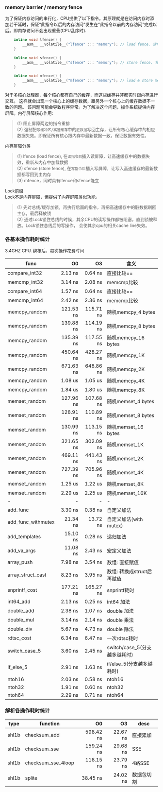 
### memory barrier / memory fence

为了保证内存访问的串行化，CPU提供了以下指令。其原理就是在访问内存时添加若干延时，保证“此指令以后的内存访问”发生在“此指令以前的内存访问”完成以后。即内存访问不会出现重叠(CPU乱序时).

```cpp
    inline void lfence() {
        __asm__ __volatile__("lfence" ::: "memory"); // load fence, 读串行
    }
    
    inline void sfence() {
        __asm__ __volatile__("sfence" ::: "memory"); // store fence, 写串行
    }
    
    inline void mfence() {
        __asm__ __volatile__("mfence" ::: "memory"); // load & store memory fence, 读写都串行
    }
```

对于多核心处理器，每个核心都有自己的缓存，而这些缓存并非都实时跟内存进行交互。
这样就会出现一个核心上的缓存数据，跟另外一个核心上的缓存数据不一致的问题。
该问题可能会导致程序异常。为了解决这个问题，操作系统提供内存屏障。内存屏障核心作用: <br/>
> (1) 阻止屏障两边的指令重排 <br/>
> (2) 强制把`写缓冲区/高速缓存`中的`脏数据`写回主存，让所有核心缓存中的相应数据失效。即保证所有核心跟内存中最新数据一致，保证数据有效性。<br/>

内存屏障分类 <br/>
> (1) lfence (load fence), 在`读指令前`插入读屏障，让高速缓存中的数据失效，重新从内存中加载数据 <br/>
> (2) sfence (store fence), 在`写指令后`插入写屏障，让写入高速缓存的最新数据都写回到主内存 <br/>
> (3) mfence，同时具有lfence和sfence能立 <br/>

Lock前缀 <br/>
Lock不是内存屏障，但提供了内存屏障类似功能。<br/>
> (1) 先对总线/缓存加锁，再执行后面的指令，再把高速缓存中的脏数据刷回主存，最后释放锁 <br/>
> (2) 通过Lock锁住总线的时候，其余CPU的读写操作都被阻塞，直到锁被释放。Lock锁住总线后的写操作，
会使其余cpu的相关cache line失效。<br/>

### 各基本操作耗时统计

3.4GHZ CPU. 绑核后，每次操作花费时间

|func                  |    O0    |    O3    |     含义      |
|----------------------|---------:|---------:|--------------|
|compare_int32         |   2.13 ns|   0.64 ns| 直接比较==
|memcmp_int32          |   3.14 ns|   2.08 ns| memcmp比较
|compare_int64         |   1.57 ns|   0.64 ns| 直接比较==
|memcmp_int64          |   2.42 ns|   2.36 ns| memcmp比较
|memcpy_random         | 121.53 ns| 115.71 ns| 随机memcpy_4 bytes 
|memcpy_random         | 139.88 ns| 114.19 ns| 随机memcpy_8 bytes 
|memcpy_random         | 135.39 ns| 117.55 ns| 随机memcpy_16 bytes 
|memcpy_random         | 450.64 ns| 428.27 ns| 随机memcpy_1K 
|memcpy_random         | 671.63 ns| 648.86 ns| 随机memcpy_2K 
|memcpy_random         |   1.08 us|   1.05 us| 随机memcpy_4K 
|memcpy_random         |   1.84 us|   1.80 us| 随机memcpy_8K 
|memset_random         | 127.96 ns| 107.68 ns| 随机memset_4 bytes 
|memset_random         | 128.91 ns| 110.89 ns| 随机memset_8 bytes 
|memset_random         | 130.99 ns| 113.15 ns| 随机memset_16 bytes 
|memset_random         | 321.65 ns| 302.09 ns| 随机memset_1K 
|memset_random         | 469.11 ns| 441.43 ns| 随机memset_2K 
|memset_random         | 727.39 ns| 705.96 ns| 随机memset_4K 
|memset_random         |   1.25 us|   1.22 us| 随机memset_8K 
|memset_random         |   2.29 us|   2.25 us| 随机memset_16K 
|                     -|         -|         -|       - |
|add_func              |   3.30 ns|   0.38 ns| 自定义加法 
|add_func_withmutex    |  21.34 ns|  13.72 ns| 自定义加法(with mutex) 
|add_templates         |  15.10 ns|   0.28 ns| 递归加法 
|add_va_args           |  11.08 ns|   2.43 ns| 宏定义加法 
|array_push            |   7.98 ns|   3.54 ns| 数组: 直接赋值 
|array_struct_cast     |   8.23 ns|   3.95 ns| 数组: 转换成struct后再赋值 
|snprintf_cost         | 177.21 ns| 165.27 ns| snprintf耗时 
|int64_add             |   2.13 ns|   0.25 ns| int64  加法 
|double_add            |   2.38 ns|   1.07 ns| double 加法 
|double_mul            |   3.14 ns|   2.14 ns| double 乘法 
|double_div            |   5.67 ns|   4.73 ns| double 除法 
|rdtsc_cost            |   6.34 ns|   6.47 ns| 一次rdtsc耗时
|switch_case_5         |   3.60 ns|   2.45 ns| switch/case_5(分支越多越耗时) 
|if_else_5             |   2.91 ns|   1.63 ns| if/else_5(分支越多越耗时)
|ntoh16                |   2.03 ns|   0.58 ns| ntoh16
|ntoh32                |   1.91 ns|   0.60 ns| ntoh32
|ntoh64                |   2.29 ns|   0.71 ns| ntoh64



### 解析各操作耗时统计

|type  |           function |      O0  |      O3  |     desc |
|------|--------------------|---------:|---------:|----------|
|shl1b | checksum_add       | 598.42 ns|  22.67 ns| 直接累加
|shl1b | checksum_sse       | 159.24 ns|  29.68 ns| SSE
|shl1b | checksum_sse_4loop | 118.15 ns|  23.79 ns| 4路SSE
|shl1b | splite             |  38.45 ns|  24.02 ns| 数据包切割


